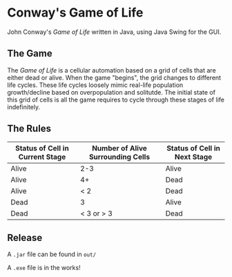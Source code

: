 # Conway's Game of Life
John Conway's *Game of Life* written in Java, using Java Swing for the GUI.

## The Game
The *Game of Life* is a cellular automation based on a grid of cells that are either dead or alive. When the game "begins", the grid changes to different life cycles. These life cycles loosely mimic real-life population growth/decline based on overpopulation and solitutde. The initial state of this grid of cells is all the game requires to cycle through these stages of life indefinitely. 

## The Rules

|**Status of Cell in Current Stage**|**Number of Alive Surrounding Cells**|**Status of Cell in Next Stage**|
|---|---|---|
|Alive|2-3|Alive|
|Alive|4+|Dead|
|Alive|< 2|Dead|
|Dead|3|Alive|
|Dead|< 3 or > 3|Dead|

## Release
A `.jar` file can be found in `out/`

A `.exe` file is in the works!
